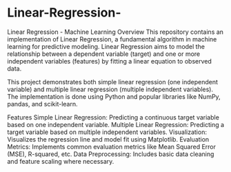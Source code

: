 # Linear-Regression-
Linear Regression - Machine Learning
Overview
This repository contains an implementation of Linear Regression, a fundamental algorithm in machine learning for predictive modeling. Linear Regression aims to model the relationship between a dependent variable (target) and one or more independent variables (features) by fitting a linear equation to observed data.

This project demonstrates both simple linear regression (one independent variable) and multiple linear regression (multiple independent variables). The implementation is done using Python and popular libraries like NumPy, pandas, and scikit-learn.

Features
Simple Linear Regression: Predicting a continuous target variable based on one independent variable.
Multiple Linear Regression: Predicting a target variable based on multiple independent variables.
Visualization: Visualizes the regression line and model fit using Matplotlib.
Evaluation Metrics: Implements common evaluation metrics like Mean Squared Error (MSE), R-squared, etc.
Data Preprocessing: Includes basic data cleaning and feature scaling where necessary.
